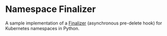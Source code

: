 # Namespace Finalizer

A sample implementation of a [Finalizer](https://kubernetes.io/docs/tasks/extend-kubernetes/custom-resources/custom-resource-definitions/#finalizers) (asynchronous pre-delete hook) for Kubernetes namespaces in Python.

